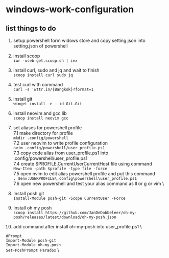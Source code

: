 # windows-work-configuration

## list things to do 

1. setup powershell form widows store and copy setting.json into setting.json of powershell 

2. install scoop \
`iwr -useb get.scoop.sh | iex`

3. install curl, sudo and jq and wait to finish \
`scoop install curl sudo jq`

4. test curl with command \
`curl -s 'wttr.in/{Bangkok}?format=1`

5. install git \
`winget install -e --id Git.Git`

6. install neovim and gcc lib \
`scoop install neovim gcc`

7. set aliases for powershell profile \
    7.1 make directory for profile \
    `mkdir .config/powershell` \
    7.2 user neovim to write profile configuration \
    `nvim .config/powershell/user_profile.ps1` \
    7.3 copy code alias from user_profile.ps1 into .config/powershell/user_profile.ps1 \
    7.4 create $PROFILE.CurrentUserCurrentHost file using command \
    `New-Item -path $profile -type file -force` \
    7.5 open nvim to edit alias powershell profile and put this command \
    `. $env:USERPROFILE\.config\powershell\user_profile.ps1` \
    7.6 open new powershell and test your alias command as ll or g or vim \

8. Install posh git \
`Install-Module posh-git -Scope CurrentUser -Force`

9. Install oh my posh \
`scoop install https://github.com/JanDeDobbeleer/oh-my-posh/releases/latest/download/oh-my-posh.json`

10. add command after install oh-my-posh into user_profile.ps1 \

`#Prompt` \
`Import-Module posh-git` \
`Import-Module oh-my-posh` \
`Set-PoshPrompt Paradox` \


